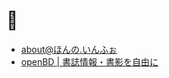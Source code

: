 # 📝

- [about@ほんの.いんふぉ](https://honno.info/category/about.html)
- [openBD | 書誌情報・書影を自由に](https://openbd.jp/)
